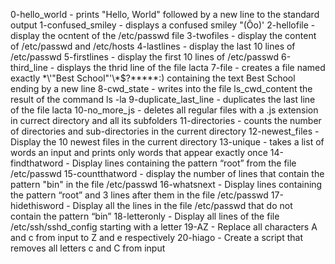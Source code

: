 0-hello_world - prints "Hello, World" followed by a new line to the standard output
1-confused_smiley - displays a confused smiley "(Ôo)'
2-hellofile - display the ocntent of the /etc/passwd file
3-twofiles - display the content of /etc/passwd and /etc/hosts
4-lastlines - display the last 10 lines of /etc/passwd
5-firstlines - display the first 10 lines of /etc/passwd
6-third_line - displays the thrid line of the file lacta
7-file - creates a file named exactly \*\\'"Best School"\'\\*$\?\*\*\*\*\*:) containing the text Best School ending by a new line
8-cwd_state - writes into the file ls_cwd_content the result of the command ls -la
9-duplicate_last_line - duplicates the last line of the file lacta
10-no_more_js - deletes all regular files with a .js extension in currect directory and all its subfolders
11-directories - counts the number of directories and sub-directories in the current directory
12-newest_files - Display the 10 newest files in the current directory
13-unique - takes a list of words an input and prints only words that appear exactly once
14-findthatword - Display lines containing the pattern “root” from the file /etc/passwd
15-countthatword - display the number of lines that contain the pattern "bin" in the file /etc/passwd
16-whatsnext - Display lines containing the pattern “root” and 3 lines after them in the file /etc/passwd
17-hidethisword - Display all the lines in the file /etc/passwd that do not contain the pattern “bin”
18-letteronly - Display all lines of the file /etc/ssh/sshd_config starting with a letter
19-AZ - Replace all characters A and c from input to Z and e respectively
20-hiago - Create a script that removes all letters c and C from input
